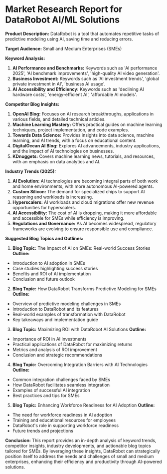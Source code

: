 # Market Research Report for DataRobot AI/ML Solutions

**Product Description:** DataRobot is a tool that automates repetitive tasks of predictive modeling using AI, saving time and reducing errors.

**Target Audience:** Small and Medium Enterprises (SMEs)

**Keyword Analysis:**
1. **AI Performance and Benchmarks:** Keywords such as 'AI performance 2025', 'AI benchmark improvements', 'high-quality AI video generation'.
2. **Business Investment:** Keywords such as 'AI investment trends', 'global private investment in AI', 'business AI usage'.
3. **AI Accessibility and Efficiency:** Keywords such as 'declining AI hardware costs', 'energy-efficient AI', 'affordable AI models'.

**Competitor Blog Insights:**
1. **OpenAI Blog:** Focuses on AI research breakthroughs, applications in various fields, and detailed technical articles.
2. **Machine Learning Mastery:** Offers practical guides on machine learning techniques, project implementation, and code examples.
3. **Towards Data Science:** Provides insights into data science, machine learning, and AI trends, with a focus on educational content.
4. **DigitalOcean AI Blog:** Explores AI advancements, industry applications, and the impact of AI technologies on businesses.
5. **KDnuggets:** Covers machine learning news, tutorials, and resources, with an emphasis on data analytics and AI.

**Industry Trends (2025):**
1. **AI Evolution:** AI technologies are becoming integral parts of both work and home environments, with more autonomous AI-powered agents.
2. **Custom Silicon:** The demand for specialized chips to support AI reasoning and workloads is increasing.
3. **Hyperscalers:** AI workloads and cloud migrations offer new revenue opportunities for hyperscalers.
4. **AI Accessibility:** The cost of AI is dropping, making it more affordable and accessible for SMEs while efficiency is improving.
5. **Regulations and Governance:** As AI becomes widespread, regulatory frameworks are evolving to ensure responsible use and compliance.

**Suggested Blog Topics and Outlines:**
1. **Blog Topic:** The Impact of AI on SMEs: Real-world Success Stories
**Outline:**
- Introduction to AI adoption in SMEs
- Case studies highlighting success stories
- Benefits and ROI of AI implementation
- Conclusion and future outlook

2. **Blog Topic:** How DataRobot Transforms Predictive Modeling for SMEs
**Outline:**
- Overview of predictive modeling challenges in SMEs
- Introduction to DataRobot and its features
- Real-world examples of transformation with DataRobot
- Key takeaways and implementation guide

3. **Blog Topic:** Maximizing ROI with DataRobot AI Solutions
**Outline:**
- Importance of ROI in AI investments
- Practical applications of DataRobot for maximizing returns
- Metrics and analysis of ROI improvement
- Conclusion and strategic recommendations

4. **Blog Topic:** Overcoming Integration Barriers with AI Technologies
**Outline:**
- Common integration challenges faced by SMEs
- How DataRobot facilitates seamless integration
- Examples of successful AI integration
- Best practices and tips for SMEs

5. **Blog Topic:** Enhancing Workforce Readiness for AI Adoption
**Outline:**
- The need for workforce readiness in AI adoption
- Training and educational resources for employees
- DataRobot's role in supporting workforce readiness
- Future trends and projections

**Conclusion:**
This report provides an in-depth analysis of keyword trends, competitor insights, industry developments, and actionable blog topics tailored for SMEs. By leveraging these insights, DataRobot can strategically position itself to address the needs and challenges of small and medium enterprises, enhancing their efficiency and productivity through AI-powered solutions.
